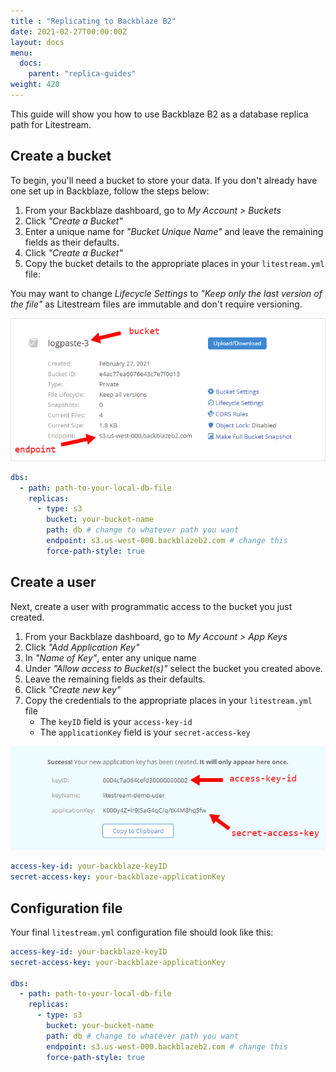```yaml
---
title : "Replicating to Backblaze B2"
date: 2021-02-27T00:00:00Z
layout: docs
menu:
  docs:
    parent: "replica-guides"
weight: 420
---
```


This guide will show you how to use Backblaze B2 as a database replica path for
Litestream.

## Create a bucket

To begin, you'll need a bucket to store your data. If you don't already have one
set up in Backblaze, follow the steps below:

1. From your Backblaze dashboard, go to _My Account > Buckets_
1. Click _"Create a Bucket"_
1. Enter a unique name for _"Bucket Unique Name"_ and leave the remaining fields as their defaults.
1. Click _"Create a Bucket"_
1. Copy the bucket details to the appropriate places in your `litestream.yml` file:

You may want to change _Lifecycle Settings_ to _"Keep only the last version of
the file"_ as Litestream files are immutable and don't require versioning.

![Screenshot of bucket settings in Backblaze B2](bucket.png)

```yaml
dbs:
  - path: path-to-your-local-db-file
    replicas:
      - type: s3
        bucket: your-bucket-name
        path: db # change to whatever path you want
        endpoint: s3.us-west-000.backblazeb2.com # change this
        force-path-style: true
```

## Create a user

Next, create a user with programmatic access to the bucket you just created.

1. From your Backblaze dashboard, go to _My Account > App Keys_
1. Click _"Add Application Key"_
1. In _"Name of Key"_, enter any unique name
1. Under _"Allow access to Bucket(s)"_ select the bucket you created above.
1. Leave the remaining fields as their defaults.
1. Click _"Create new key"_
1. Copy the credentials to the appropriate places in your `litestream.yml` file
    * The `keyID` field is your `access-key-id`
    * The `applicationKey` field is your `secret-access-key`

![Screenshot of user keys settings in Backblaze](user-keys.png)

```yaml
access-key-id: your-backblaze-keyID
secret-access-key: your-backblaze-applicationKey
```

## Configuration file

Your final `litestream.yml` configuration file should look like this:

```yaml
access-key-id: your-backblaze-keyID
secret-access-key: your-backblaze-applicationKey

dbs:
  - path: path-to-your-local-db-file
    replicas:
      - type: s3
        bucket: your-bucket-name
        path: db # change to whatever path you want
        endpoint: s3.us-west-000.backblazeb2.com # change this
        force-path-style: true
```
